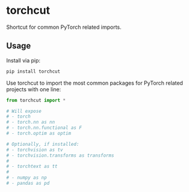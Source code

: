 torchcut
========

Shortcut for common PyTorch related imports.


Usage
-----

Install via pip:
```bash
pip install torchcut
```

Use torchcut to import the most common packages for PyTorch related projects with one line:
```python
from torchcut import *

# Will expose
# - torch
# - torch.nn as nn
# - torch.nn.functional as F
# - torch.optim as optim

# Optionally, if installed:
# - torchvision as tv
# - torchvision.transforms as transforms
#
# - torchtext as tt
#
# - numpy as np
# - pandas as pd
```
